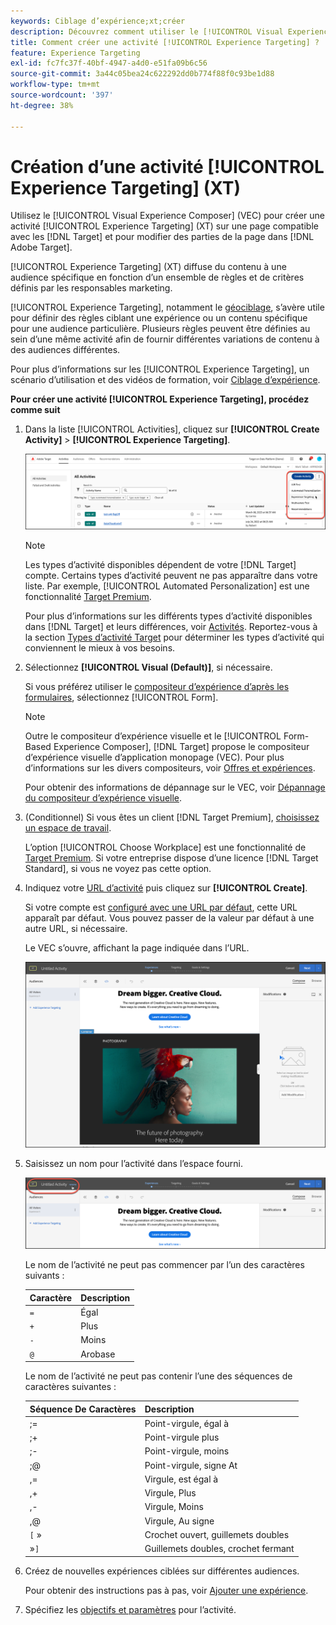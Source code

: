 ```yaml
---
keywords: Ciblage d’expérience;xt;créer
description: Découvrez comment utiliser le [!UICONTROL Visual Experience Composer] (VEC) dans  [!DNL Adobe Target]  créer une activité [!UICONTROL Experience Targeting] (XT).
title: Comment créer une activité [!UICONTROL Experience Targeting] ?
feature: Experience Targeting
exl-id: fc7fc37f-40bf-4947-a4d0-e51fa09b6c56
source-git-commit: 3a44c05bea24c622292dd0b774f88f0c93be1d88
workflow-type: tm+mt
source-wordcount: '397'
ht-degree: 38%

---
```


# Création d’une activité [!UICONTROL Experience Targeting] (XT)

Utilisez le [!UICONTROL Visual Experience Composer] (VEC) pour créer une activité [!UICONTROL Experience Targeting] (XT) sur une page compatible avec les [!DNL Target] et pour modifier des parties de la page dans [!DNL Adobe Target].

[!UICONTROL Experience Targeting] (XT) diffuse du contenu à une audience spécifique en fonction d’un ensemble de règles et de critères définis par les responsables marketing.

[!UICONTROL Experience Targeting], notamment le [géociblage](/help/main/c-target/c-audiences/c-target-rules/geo.md), s’avère utile pour définir des règles ciblant une expérience ou un contenu spécifique pour une audience particulière. Plusieurs règles peuvent être définies au sein d’une même activité afin de fournir différentes variations de contenu à des audiences différentes.

Pour plus d’informations sur les [!UICONTROL Experience Targeting], un scénario d’utilisation et des vidéos de formation, voir [Ciblage d’expérience](/help/main/c-activities/t-experience-target/experience-target.md).

**Pour créer une activité [!UICONTROL Experience Targeting], procédez comme suit**

1. Dans la liste [!UICONTROL Activities], cliquez sur **[!UICONTROL Create Activity]** > **[!UICONTROL Experience Targeting]**.

   ![Créer une activité > Ciblage d’expérience](/help/main/c-activities/t-experience-target/t-xt-create/assets/xt_select-1.png)

   >[!NOTE]
   >
   >Les types d’activité disponibles dépendent de votre [!DNL Target] compte. Certains types d’activité peuvent ne pas apparaître dans votre liste. Par exemple, [!UICONTROL Automated Personalization] est une fonctionnalité [Target Premium](/help/main/c-intro/intro.md#premium).
   >
   >Pour plus d’informations sur les différents types d’activité disponibles dans [!DNL Target] et leurs différences, voir [Activités](/help/main/c-activities/activities.md#concept_D317A95A1AB54674BA7AB65C7985BA03). Reportez-vous à la section [Types d’activité Target](/help/main/c-activities/target-activities-guide.md) pour déterminer les types d’activité qui conviennent le mieux à vos besoins.

1. Sélectionnez **[!UICONTROL Visual (Default)]**, si nécessaire.

   Si vous préférez utiliser le [compositeur d’expérience d’après les formulaires](/help/main/c-experiences/form-experience-composer.md), sélectionnez [!UICONTROL Form].

   >[!NOTE]
   >
   >Outre le compositeur d’expérience visuelle et le [!UICONTROL Form-Based Experience Composer], [!DNL Target] propose le compositeur d’expérience visuelle d’application monopage (VEC). Pour plus d’informations sur les divers compositeurs, voir [Offres et expériences](/help/main/c-experiences/experiences.md).
   >
   >Pour obtenir des informations de dépannage sur le VEC, voir [Dépannage du compositeur d’expérience visuelle](/help/main/c-experiences/c-visual-experience-composer/r-troubleshoot-composer/troubleshoot-composer.md).

1. (Conditionnel) Si vous êtes un client [!DNL Target Premium], [choisissez un espace de travail](/help/main/administrating-target/c-user-management/property-channel/property-channel.md).

   L’option [!UICONTROL Choose Workplace] est une fonctionnalité de [Target Premium](/help/main/c-intro/intro.md). Si votre entreprise dispose d’une licence [!DNL Target Standard], si vous ne voyez pas cette option.

1. Indiquez votre [URL d’activité](/help/main/c-activities/t-experience-target/t-xt-create/xt-activity-url.md#concept_D28549AAA0A14E3BB5F05F32BE8ABC90) puis cliquez sur **[!UICONTROL Create]**.

   Si votre compte est [configuré avec une URL par défaut](/help/main/administrating-target/visual-experience-composer-set-up.md), cette URL apparaît par défaut. Vous pouvez passer de la valeur par défaut à une autre URL, si nécessaire.

   Le VEC s’ouvre, affichant la page indiquée dans l’URL.

   ![Activité de ciblage d’expérience dans le VEC](/help/main/c-activities/t-experience-target/t-xt-create/assets/xt-in-vec.png)

1. Saisissez un nom pour l’activité dans l’espace fourni.

   ![Champ Nom](/help/main/c-activities/t-experience-target/t-xt-create/assets/xt_name-new.png)

   Le nom de l’activité ne peut pas commencer par l’un des caractères suivants :

   | Caractère | Description |
   |--- |--- |
   | `=` | Égal |
   | `+` | Plus |
   | `-` | Moins |
   | `@` | Arobase |

   Le nom de l’activité ne peut pas contenir l’une des séquences de caractères suivantes :

   | Séquence De Caractères | Description |
   |--- |--- |
   | ;= | Point-virgule, égal à |
   | ;+ | Point-virgule plus |
   | ;- | Point-virgule, moins |
   | ;@ | Point-virgule, signe At |
   | ,= | Virgule, est égal à |
   | ,+ | Virgule, Plus |
   | ,- | Virgule, Moins |
   | ,@ | Virgule, Au signe |
   | `[` » | Crochet ouvert, guillemets doubles |
   |  »`]` | Guillemets doubles, crochet fermant |

1. Créez de nouvelles expériences ciblées sur différentes audiences.

   Pour obtenir des instructions pas à pas, voir [Ajouter une expérience](/help/main/c-activities/t-experience-target/t-xt-create/xt-add-experience.md).

1. Spécifiez les [objectifs et paramètres](/help/main/c-activities/t-experience-target/t-xt-create/xt-goals-and-settings.md#reference_B25389FD6F3A4989801E740364B089CC) pour l’activité.
